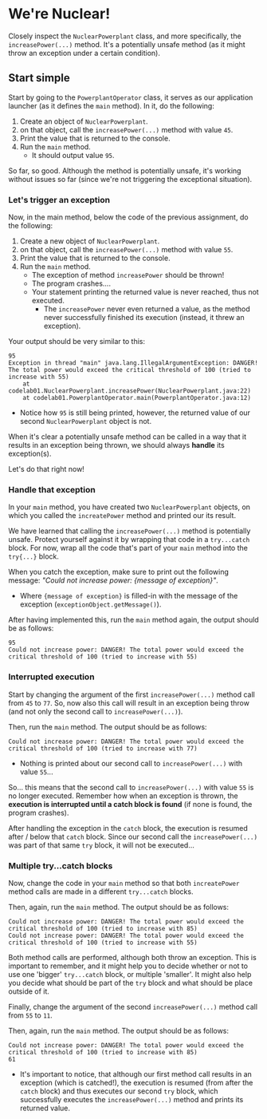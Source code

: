 # We're Nuclear!

Closely inspect the `NuclearPowerplant` class, and more specifically, the `increasePower(...)` method.
It's a potentially unsafe method (as it might throw an exception under a certain condition).

## Start simple

Start by going to the `PowerplantOperator` class, it serves as our application launcher (as it defines the `main` method).
In it, do the following:

1. Create an object of `NuclearPowerplant`.
2. on that object, call the `increasePower(...)` method with value `45`.
3. Print the value that is returned to the console.
4. Run the `main` method.
    - It should output value `95`.
    
So far, so good. Although the method is potentially unsafe, it's working without issues so far (since we're not 
triggering the exceptional situation).

### Let's trigger an exception

Now, in the main method, below the code of the previous assignment, do the following:

1. Create a new object of `NuclearPowerplant`.
2. on that object, call the `increasePower(...)` method with value `55`.
3. Print the value that is returned to the console.
4. Run the `main` method.
    - The exception of method `increasePower` should be thrown!
    - The program crashes....
    - Your statement printing the returned value is never reached, thus not executed.
        - The `increasePower` never even returned a value, as the method never successfully finished its execution (instead, it threw an exception).
        
Your output should be very similar to this:
```
95
Exception in thread "main" java.lang.IllegalArgumentException: DANGER! The total power would exceed the critical threshold of 100 (tried to increase with 55)
	at codelab01.NuclearPowerplant.increasePower(NuclearPowerplant.java:22)
	at codelab01.PowerplantOperator.main(PowerplantOperator.java:12)
```
- Notice how `95` is still being printed, however, the returned value of our second `NuclearPowerplant` object is not.

When it's clear a potentially unsafe method can be called in a way that it results in an exception being thrown, 
we should always **handle** its exception(s).

Let's do that right now!

### Handle that exception

In your `main` method, you have created two `NuclearPowerplant` objects, on which you called the `increatePower` method 
and printed our its result.

We have learned that calling the `increasePower(...)` method is potentially unsafe. Protect yourself against it by wrapping
that code in a `try...catch` block. For now, wrap all the code that's part of your `main` method into the `try{...}` block.

When you catch the exception, make sure to print out the following message: *"Could not increase power: {message of exception}"*.
- Where `{message of exception}` is filled-in with the message of the exception (`exceptionObject.getMessage()`). 

After having implemented this, run the `main` method again, the output should be as follows:
```
95
Could not increase power: DANGER! The total power would exceed the critical threshold of 100 (tried to increase with 55)
```
  
### Interrupted execution

Start by changing the argument of the first `increasePower(...)` method call from `45` to `77`. So, now also this call will 
result in an exception being throw (and not only the second call to `increasePower(...)`).

Then, run the `main` method. The output should be as follows:
```
Could not increase power: DANGER! The total power would exceed the critical threshold of 100 (tried to increase with 77)
```   
- Nothing is printed about our second call to `increasePower(...)` with value `55`... 

So... this means that the second call to `increasePower(...)` with value `55` is no longer executed. Remember how when 
an exception is thrown, the **execution is interrupted until a catch block is found** (if none is found, the program crashes).

After handling the exception in the `catch` block, the execution is resumed after / below that `catch` block.
Since our second call the `increasePower(...)` was part of that same `try` block, it will not be executed...

### Multiple try...catch blocks

Now, change the code in your `main` method so that both `increatePower` method calls are made in a different `try...catch` blocks.

Then, again, run the `main` method. The output should be as follows:
```
Could not increase power: DANGER! The total power would exceed the critical threshold of 100 (tried to increase with 85)
Could not increase power: DANGER! The total power would exceed the critical threshold of 100 (tried to increase with 55)
```   

Both method calls are performed, although both throw an exception. This is important to remember, and it might help you 
to decide whether or not to use one 'bigger' `try...catch` block, or multiple 'smaller'. It might also help you decide
what should be part of the `try` block and what should be place outside of it. 

Finally, change the argument of the second `increasePower(...)` method call from `55` to `11`.

Then, again, run the `main` method. The output should be as follows:
```
Could not increase power: DANGER! The total power would exceed the critical threshold of 100 (tried to increase with 85)
61
```   
- It's important to notice, that although our first method call results in an exception (which is catched!), 
the execution is resumed (from after the `catch` block) and thus executes our second `try` block, which successfully 
executes the `increasePower(...)` method and prints its returned value. 